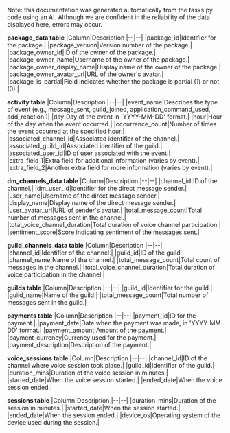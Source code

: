 Note: this documentation was generated automatically from the tasks.py code using an AI. Although we are confident in the reliability of the data displayed here, errors may occur.


**package_data table**
|Column|Description
|--|--|
|package_id|Identifier for the package.|
|package_version|Version number of the package.|
|package_owner_id|ID of the owner of the package.|
|package_owner_name|Username of the owner of the package.|
|package_owner_display_name|Display name of the owner of the package.|
|package_owner_avatar_url|URL of the owner's avatar.|
|package_is_partial|Field indicates whether the package is partial (1) or not (0).|

**activity table**
|Column|Description
|--|--|
|event_name|Describes the type of event (e.g., message_sent, guild_joined, application_command_used, add_reaction.)|
|day|Day of the event in 'YYYY-MM-DD' format.|
|hour|Hour of the day when the event occurred.|
|occurrence_count|Number of times the event occurred at the specified hour.|
|associated_channel_id|Associated identifier of the channel.|
|associated_guild_id|Associated identifier of the guild.|
|associated_user_id|ID of user associated with the event.|
|extra_field_1|Extra field for additional information (varies by event).|
|extra_field_2|Another extra field for more information (varies by event).|

**dm_channels_data table**
|Column|Description
|--|--|
|channel_id|ID of the channel.|
|dm_user_id|Identifier for the direct message sender.|
|user_name|Username of the direct message sender.|
|display_name|Display name of the direct message sender.|
|user_avatar_url|URL of sender's avatar.|
|total_message_count|Total number of messages sent in the channel.|
|total_voice_channel_duration|Total duration of voice channel participation.|
|sentiment_score|Score indicating sentiment of the messages sent.|

**guild_channels_data table**
|Column|Description
|--|--|
|channel_id|Identifier of the channel.|
|guild_id|ID of the guild.|
|channel_name|Name of the channel.|
|total_message_count|Total count of messages in the channel.|
|total_voice_channel_duration|Total duration of voice participation in the channel.|

**guilds table**
|Column|Description
|--|--|
|guild_id|Identifier for the guild.|
|guild_name|Name of the guild.|
|total_message_count|Total number of messages sent in the guild.|

**payments table**
|Column|Description
|--|--|
|payment_id|ID for the payment.|
|payment_date|Date when the payment was made, in 'YYYY-MM-DD' format.|
|payment_amount|Amount of the payment.|
|payment_currency|Currency used for the payment.|
|payment_description|Description of the payment.|

**voice_sessions table**
|Column|Description
|--|--|
|channel_id|ID of the channel where voice session took place.|
|guild_id|Identifier of the guild.|
|duration_mins|Duration of the voice session in minutes.|
|started_date|When the voice session started.|
|ended_date|When the voice session ended.|

**sessions table**
|Column|Description
|--|--|
|duration_mins|Duration of the session in minutes.|
|started_date|When the session started.|
|ended_date|When the session ended.|
|device_os|Operating system of the device used during the session.|